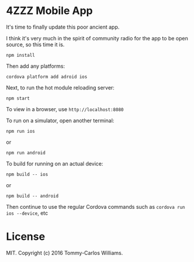 # 4ZZZ Mobile App

It's time to finally update this poor ancient app.

I think it's very much in the spirit of community radio for the app to be open source, so this time it is.

```
npm install
```

Then add any platforms:

```
cordova platform add adroid ios
```

Next, to run the hot module reloading server:

```
npm start
```

To view in a browser, use `http://localhost:8080`

To run on a simulator, open another terminal:

```
npm run ios
```

or

```
npm run android
```

To build for running on an actual device:

```
npm build -- ios
```

or

```
npm build -- android
```

Then continue to use the regular Cordova commands such as `cordova run ios --device`, etc


# License

MIT. Copyright (c) 2016 Tommy-Carlos Williams.
